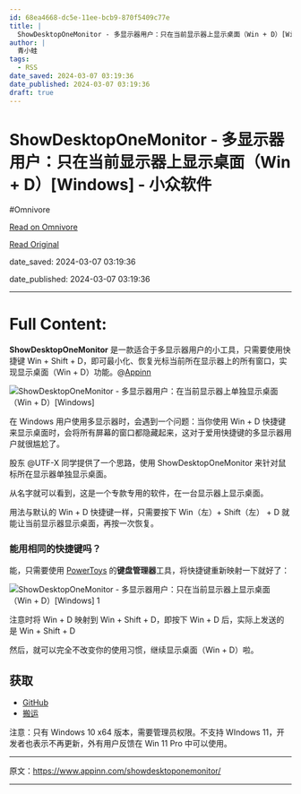 ```yaml
---
id: 68ea4668-dc5e-11ee-bcb9-870f5409c77e
title: |
  ShowDesktopOneMonitor - 多显示器用户：只在当前显示器上显示桌面（Win + D）[Windows] - 小众软件
author: |
  青小蛙
tags:
  - RSS
date_saved: 2024-03-07 03:19:36
date_published: 2024-03-07 03:19:36
draft: true
---
```


# ShowDesktopOneMonitor - 多显示器用户：只在当前显示器上显示桌面（Win + D）[Windows] - 小众软件
#Omnivore

[Read on Omnivore](https://omnivore.app/me/show-desktop-one-monitor-win-d-windows-18e18129191)

[Read Original](https://www.appinn.com/showdesktoponemonitor/)

date_saved: 2024-03-07 03:19:36

date_published: 2024-03-07 03:19:36

--- 

# Full Content: 

**ShowDesktopOneMonitor** 是一款适合于多显示器用户的小工具，只需要使用快捷键 Win + Shift + D，即可最小化、恢复光标当前所在显示器上的所有窗口，实现显示桌面（Win + D）功能。@[Appinn](https://www.appinn.com/showdesktoponemonitor/)

![ShowDesktopOneMonitor - 多显示器用户：在当前显示器上单独显示桌面（Win + D）[Windows]](https://proxy-prod.omnivore-image-cache.app/1608x700,ssaQiDfHe5WuByX5foY0TFfC5iFHutU9AyjrHY1jSVN0/https://www.appinn.com/wp-content/uploads/2024/03/Appinn-feature-images-2024-03-07T152027.081.jpg "ShowDesktopOneMonitor - 多显示器用户：只在当前显示器上显示桌面（Win + D）[Windows] 1")

在 Windows 用户使用多显示器时，会遇到一个问题：当你使用 Win + D 快捷键来显示桌面时，会将所有屏幕的窗口都隐藏起来，这对于爱用快捷键的多显示器用户就很尴尬了。

股东 @UTF-X 同学提供了一个思路，使用 ShowDesktopOneMonitor 来针对鼠标所在显示器单独显示桌面。

从名字就可以看到，这是一个专款专用的软件，在一台显示器上显示桌面。

用法与默认的 Win + D 快捷键一样，只需要按下 Win（左）+ Shift（左） + D 就能让当前显示器显示桌面，再按一次恢复。

### 能用相同的快捷键吗？

能，只需要使用 [PowerToys](https://www.appinn.com/tag/powertoys/) 的**键盘管理器**工具，将快捷键重新映射一下就好了：

![ShowDesktopOneMonitor - 多显示器用户：只在当前显示器上显示桌面（Win + D）[Windows] 1](https://proxy-prod.omnivore-image-cache.app/1202x1127,sp3uaEsjOOeDXjhD1Q6ZH_7jJbBe9pwy6pvXOU9pLMmk/https://www.appinn.com/wp-content/uploads/2024/03/Appinn-2024-03-07-15.47.13@2x.jpg "ShowDesktopOneMonitor - 多显示器用户：只在当前显示器上显示桌面（Win + D）[Windows] 2")

注意时将 Win + D 映射到 Win + Shift + D，即按下 Win + D 后，实际上发送的是 Win + Shift + D

然后，就可以完全不改变你的使用习惯，继续显示桌面（Win + D）啦。

## 获取

* [GitHub](https://github.com/ruzrobert/ShowDesktopOneMonitor)
* [搬运](https://pan.quark.cn/s/d831f2bae51f)

注意：只有 Windows 10 x64 版本，需要管理员权限。不支持 WIndows 11，开发者也表示不再更新，外有用户反馈在 Win 11 Pro 中可以使用。

---

原文：https://www.appinn.com/showdesktoponemonitor/

---

